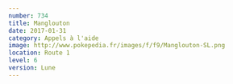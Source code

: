 ```yaml
---
number: 734
title: Manglouton
date: 2017-01-31
category: Appels à l'aide
image: http://www.pokepedia.fr/images/f/f9/Manglouton-SL.png
location: Route 1
level: 6
version: Lune
---
```

